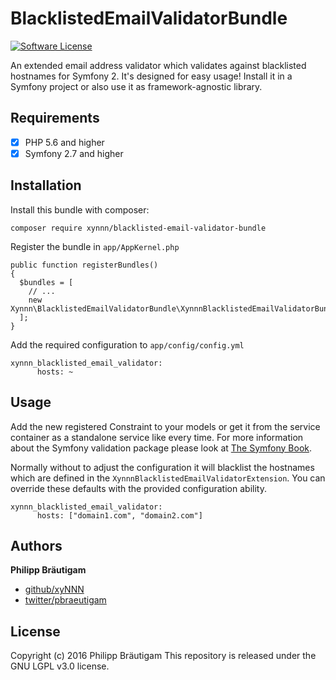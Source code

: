 # BlacklistedEmailValidatorBundle

[![Software License](https://img.shields.io/badge/license-LGPL%203.0-brightgreen.svg?style=flat-square)](LICENSE)

An extended email address validator which validates against blacklisted hostnames for Symfony 2. It's designed for easy usage! Install it in a Symfony project or also use it as framework-agnostic library.

## Requirements

- [x] PHP 5.6 and higher
- [x] Symfony 2.7 and higher

## Installation

Install this bundle with composer:

    composer require xynnn/blacklisted-email-validator-bundle

Register the bundle in ```app/AppKernel.php```

    public function registerBundles()
    {
      $bundles = [
        // ...
        new Xynnn\BlacklistedEmailValidatorBundle\XynnnBlacklistedEmailValidatorBundle(),
      ];
    }

Add the required configuration to ```app/config/config.yml```

    xynnn_blacklisted_email_validator:
          hosts: ~
## Usage

Add the new registered Constraint to your models or get it from the service container as a standalone service like every time. For more information about the Symfony validation package please look at [The Symfony Book](http://symfony.com/doc/current/book/validation.html).

Normally without to adjust the configuration it will blacklist the hostnames which are defined in the ```XynnnBlacklistedEmailValidatorExtension```. You can override these defaults with the provided configuration ability.

    xynnn_blacklisted_email_validator:
          hosts: ["domain1.com", "domain2.com"]

## Authors

**Philipp Bräutigam**

+ [github/xyNNN](https://github.com/xyNNN)
+ [twitter/pbraeutigam](http://twitter.com/pbraeutigam)

## License
Copyright (c) 2016 Philipp Bräutigam
This repository is released under the GNU LGPL v3.0 license.
